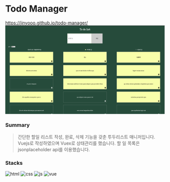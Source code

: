 # Todo Manager
 <https://jinyooo.github.io/todo-manager/> <br/>
 <img src="./todo screenshot.png" alt="screenshot"></img>
### Summary

> 간단한 할일 리스트 작성, 완료, 삭제 기능을 갖춘 투두리스트 매니저입니다. Vuejs로 작성하였으며 Vuex로 상태관리를 했습니다. 할 일 목록은 jsonplaceholder api를 이용했습니다.

### Stacks
<img src="https://img.shields.io/badge/HTML5-E34F26?style=for-the-badge&logo=html5&logoColor=white" alt="html"></img>
<img src="https://img.shields.io/badge/CSS3-1572B6?style=for-the-badge&logo=css3&logoColor=white" alt="css"></img>
<img src="https://img.shields.io/badge/JavaScript-F7DF1E?style=for-the-badge&logo=javascript&logoColor=black" alt="js"></img>
<img src="https://img.shields.io/badge/Vue.js-35495E?style=for-the-badge&logo=vue.js&logoColor=4FC08D" alt="vue"></img>
